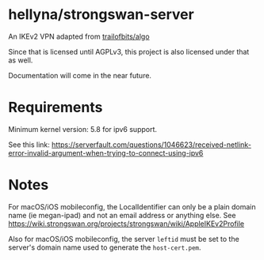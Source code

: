 # hellyna/strongswan-server

An IKEv2 VPN adapted from [trailofbits/algo](https://github.com/trailofbits/algo)

Since that is licensed until AGPLv3, this project is also licensed under that as well.

Documentation will come in the near future.

# Requirements

Minimum kernel version: 5.8 for ipv6 support.

See this link: https://serverfault.com/questions/1046623/received-netlink-error-invalid-argument-when-trying-to-connect-using-ipv6

# Notes

For macOS/iOS mobileconfig, the LocalIdentifier can only be a plain domain name (ie megan-ipad) and not an email address or anything else. See https://wiki.strongswan.org/projects/strongswan/wiki/AppleIKEv2Profile

Also for macOS/iOS mobileconfig, the server `leftid` must be set to the server's domain name used to generate the `host-cert.pem`.
